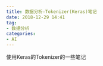 ```yaml
---
title: 数据分析-Tokenizer(Keras)笔记
date: 2018-12-29 14:41
tag:
- 数据分析
categories:
- AI
---
```

使用Keras的Tokenizer的一些笔记
<!--more-->
## 
<!--stackedit_data:
eyJoaXN0b3J5IjpbMTcwMDkzNzc4N119
-->